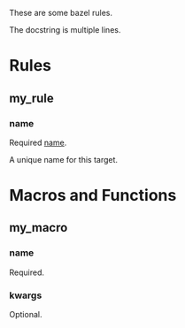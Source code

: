 <!-- Generated with rules_docgen: http://github.com/aspect-build/rules_docgen -->

These are some bazel rules.

The docstring is multiple lines.

Rules
=====


## my_rule




### name

Required <a href="https://bazel.build/docs/build-ref.html#name">name</a>.




A unique name for this target.




# Macros and Functions


## my_macro



 

### name

Required. 







### kwargs

Optional. 









